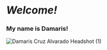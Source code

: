 # ***Welcome!***
### My name is Damaris!

![Damaris Cruz Alvarado Headshot (1)](https://github.com/dcruzalvarad0/data_su23_website/assets/133800496/a5a937f3-c204-4345-a713-bab4888e3aae)




